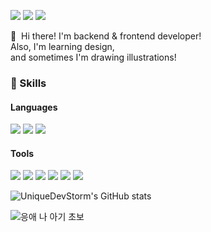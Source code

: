 <p>
  <a href="http://blog.devstorm.kr" target="_blank"><img src="https://img.shields.io/badge/Blog-DD0B78?style=flat-square&logo=GitHub%20Sponsors&logoColor=white"/></a>
  <a href="https://discord.com/users/299895531701010442" target="_blank"><img src="https://img.shields.io/badge/Discord-5865F2?style=flat-square&logo=Discord&logoColor=white" /></a>
  <a href="mailto:me@devstorm.kr" target="_blank"><img src="https://img.shields.io/badge/me@devstorm.kr-3693F3?style=flat-square&logo=iCloud&logoColor=white"/></a>
</p>

<p>
  👋&nbsp; Hi there! I'm backend & frontend developer!<br />
  Also, I'm learning design, <br />
  and sometimes I'm drawing illustrations!
</p>

### 💪 Skills
#### Languages
<p>
  <img src="https://img.shields.io/badge/Python-3776AB?style=flat-square&logo=Python&logoColor=black"/>
  <img src="https://img.shields.io/badge/JavaScript-F7DF1E?style=flat-square&logo=JavaScript&logoColor=black"/>
  <img src="https://img.shields.io/badge/TypeScript-3178C6?style=flat-square&logo=TypeScript&logoColor=black"/>
</p>

#### Tools
<p>
  <img src="https://img.shields.io/badge/WebStorm-67CCD7?style=flat-square&logo=WebStorm&logoColor=black"/>
  <img src="https://img.shields.io/badge/PyCharm-7AD78A?style=flat-square&logo=PyCharm&logoColor=black"/>
  <img src="https://img.shields.io/badge/Visual Studio Code-007ACC?style=flat-square&logo=Visual Studio Code&logoColor=black"/>
  <img src="https://img.shields.io/badge/Git-F05032?style=flat-square&logo=Git&logoColor=black"/>
  <img src="https://img.shields.io/badge/MongoDB-47A248?style=flat-square&logo=MongoDB&logoColor=black"/>
  <img src="https://img.shields.io/badge/WSL-E95420?style=flat-square&logo=Ubuntu&logoColor=black"/>
</p>

![UniqueDevStorm's GitHub stats](https://github-readme-stats.vercel.app/api?username=UniqueDevStorm&show_icons=true&theme=radical)

![응애 나 아기 초보](http://mazassumnida.wtf/api/v2/generate_badge?boj=DevStorm)
